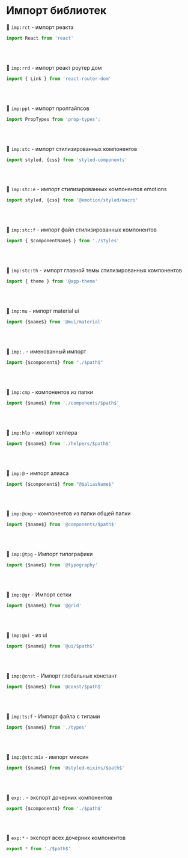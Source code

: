 # Импорт библиотек

🔹 `imp:rct` - импорт реакта
```javascript
import React from 'react'
```

<br>
<br>

🔹 `imp:rrd` - импорт реакт роутер дом
```javascript
import { Link } from 'react-router-dom'
```

<br>
<br>

🔹 `imp:ppt` - импорт проптайпсов
```javascript
import PropTypes from 'prop-types';
```

<br><br>

🔹 `imp:stc` - импорт стилизированных компонентов
```javascript
import styled, {css} from 'styled-components'
```

<br><br>

🔹 `imp:stc:e` - импорт стилизированных компонентов emotions
```javascript
import styled, {css} from '@emotion/styled/macro'
```

<br><br>

🔹 `imp:stc:f` - импорт файл стилизированных компонентов
```javascript
import { $componentName$ } from './styles'
```

<br><br>

🔹 `imp:stc:th` - импорт главной темы стилизированных компонентов
```javascript
import { theme } from '@app-theme'
```

<br>
<br>

🔹 `imp:mu` - импорт material ui 
```javascript
import {$name$} from '@mui/material'
```

<br><br>

🔹 `imp:.` - именованный импорт
```javascript
import {$component$} from "./$path$"
```

<br><br>

🔹 `imp:cmp` - компонентов из папки
```javascript
import {$name$} from './components/$path$'
```

<br><br>

🔹 `imp:hlp` - импорт хелпера
```javascript
import {$name$} from './helpers/$path$'
```

<br><br>

🔹 `imp:@` - импорт алиаса
```javascript
import {$component$} from "@$aliasName$"
```

<br><br>

🔹 `imp:@cmp` - компонентов из папки общей папки
```javascript
import {$name$} from '@components/$path$'
```

<br><br>

🔹 `imp:@tpg` - Импорт типографики
```javascript
import {$name$} from '@typography'
```

<br><br>

🔹 `imp:@gr` - Импорт сетки
```javascript
import {$name$} from '@grid'
```

<br><br>

🔹 `imp:@ui` - из ui
```javascript
import {$name$} from '@ui/$path$'
```

<br><br>

🔹 `imp:@cnst` - Импорт глобальных констант
```javascript
import {$name$} from '@const/$path$'
```

<br><br>

🔹 `imp:ts:f` - Импорт файла с типами
```javascript
import {$name$} from './types'
```

<br><br>

🔹 `imp:@stc:mix` - импорт миксин
```javascript
import {$name$} from '@styled-mixins/$path$'
```

<br><br>

🔹 `exp:.` - экспорт дочерних компонентов
```typescript
export {$component$} from './$path$'
```

<br><br>

🔹 `exp:*` - экспорт всех дочерних компонентов
```typescript
export * from './$path$'
```